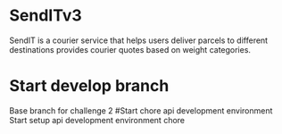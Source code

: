 # SendITv3
SendIT is a courier service that helps users deliver parcels to different destinations provides courier quotes based on weight categories.
# Start develop branch
Base branch for challenge 2
#Start chore api development environment
Start setup api development environment chore

